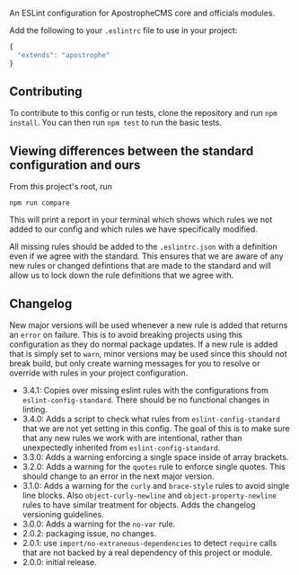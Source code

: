 An ESLint configuration for ApostropheCMS core and officials modules.

Add the following to your `.eslintrc` file to use in your project:

```javascript
{
  "extends": "apostrophe"
}
```

## Contributing

To contribute to this config or run tests, clone the repository and run `npm install`. You can then run `npm test` to run the basic tests.

## Viewing differences between the standard configuration and ours

From this project's root, run

```
npm run compare
```

This will print a report in your terminal which shows which rules we not added to our config and which rules we have specifically modified.

All missing rules should be added to the `.eslintrc.json` with a definition even if we agree with the standard. This ensures that we are aware of any new rules or changed defintions that are made to the standard and will allow us to lock down the rule definitions that we agree with.

## Changelog

New major versions will be used whenever a new rule is added that returns an `error` on failure. This is to avoid breaking projects using this configuration as they do normal package updates. If a new rule is added that is simply set to `warn`, minor versions may be used since this should not break build, but only create warning messages for you to resolve or override with rules in your project configuration.

- 3.4.1: Copies over missing eslint rules with the configurations from `eslint-config-standard`. There should be no functional changes in linting.
- 3.4.0: Adds a script to check what rules from `eslint-config-standard` that we are not yet setting in this config. The goal of this is to make sure that any new rules we work with are intentional, rather than unexpectedly inherited from `eslint-config-standard`.
- 3.3.0: Adds a warning enforcing a single space inside of array brackets.
- 3.2.0: Adds a warning for the `quotes` rule to enforce single quotes. This should change to an error in the next major version.
- 3.1.0: Adds a warning for the `curly` and `brace-style` rules to avoid single line blocks. Also `object-curly-newline` and `object-property-newline` rules to have similar treatment for objects. Adds the changelog versioning guidelines.
- 3.0.0: Adds a warning for the `no-var` rule.
- 2.0.2: packaging issue, no changes.
- 2.0.1: use `import/no-extraneous-dependencies` to detect `require` calls that are not backed by a real dependency of this project or module.
- 2.0.0: initial release.
